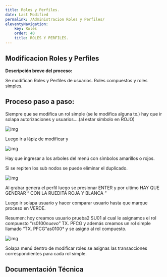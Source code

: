 ```yaml
---
title: Roles y Perfiles.
date: Last Modified
permalink: /Administracion Roles y Perfiles/
eleventyNavigation:
    key: Roles
    order: 40
    title: ROLES Y PERFILES.
---
```

## **Modificacion Roles y Perfiles**

**Descripción breve del proceso:**

Se modifican Roles y Perfiles de usuarios.
Roles compuestos y roles simples.

## Proceso paso a paso:

Siempre que se modifica un rol simple (se le modifica alguna
tx.) hay que ir solapa autorizaciones y usuarios….(al estar símbolo en ROJO)

![img](../content/images/RolesyPerfiles/ryp1.jpg)

Luego ir a lápiz de modificar y

![img](../content/images/RolesyPerfiles/ryp2.jpg)

Hay que ingresar a los arboles del menú con símbolos
amarillos o rojos.

Si se repiten los sub nodos se puede eliminar el duplicado.

![img](../content/images/RolesyPerfiles/ryp3.jpg)

Al grabar genera el perfil luego se presionar ENTER y por
ultimo HAY QUE GENERAR “ CON LA RUEDITA ROJA Y BLANCA ”

Luego ir solapa usuario y hacer comparar usuario hasta que
marque proceso en VERDE.

Resumen: hoy creamos usuario prueba2 SU01 al cual le
asignamos el rol compuesto “rs0100*nuevo*”  TX. PFCG y además creamos un
rol simple llamado “TX. PFCG“as0100* y se asignó al rol compuesto.

![img](../content/images/RolesyPerfiles/ryp4.jpg)

Solapa menú dentro de modificar roles se asignas las
transacciones correspondientes para cada rol simple.

## Documentación Técnica

